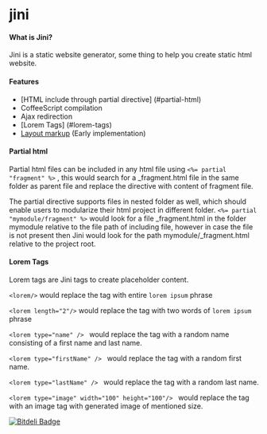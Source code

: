 # jini

#### What is Jini?

Jini is a static website generator, some thing to help you create static html website.

#### Features

* [HTML include through partial directive] (#partial-html)
* CoffeeScript compilation
* Ajax redirection
* [Lorem Tags] (#lorem-tags)
* [Layout markup](https://github.com/nitizkumar/jini/blob/master/layout.md)  (Early implementation) 


#### Partial html

Partial html files can be included in any html file using ```<%= partial "fragment" %>``` , this would search for a _fragment.html file in the same folder as parent file and replace the directive with content of fragment file.

The partial directive supports files in nested folder as well, which should enable users to modularize their html project in different folder. ```<%= partial "mymodule/fragment" %>```  would look for a file _fragment.html in the folder mymodule relative to the file path of including file, however in case the file is not present then Jini would look for the path mymodule/_fragment.html relative to the project root.


#### Lorem Tags

Lorem tags are Jini tags to create placeholder content.

```<lorem/>``` would replace the tag with entire ```lorem ipsum``` phrase

```<lorem length="2"/>``` would replace the tag with two words of  ```lorem ipsum``` phrase

```<lorem type="name" /> ``` would replace the tag with a random name consisting of a first name and last name.

```<lorem type="firstName" /> ``` would replace the tag with a random  first name.

```<lorem type="lastName" /> ``` would replace the tag with a random  last name.

```<lorem type="image" width="100" height="100"/> ``` would replace the tag with an image tag with generated image of mentioned size. 


[![Bitdeli Badge](https://d2weczhvl823v0.cloudfront.net/nitizkumar/jini/trend.png)](https://bitdeli.com/free "Bitdeli Badge")

